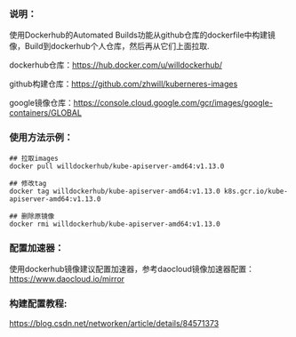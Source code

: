 ### 说明：
使用Dockerhub的Automated Builds功能从github仓库的dockerfile中构建镜像，Build到dockerhub个人仓库，然后再从它们上面拉取.

dockerhub仓库：https://hub.docker.com/u/willdockerhub/

github构建仓库：https://github.com/zhwill/kuberneres-images

google镜像仓库：https://console.cloud.google.com/gcr/images/google-containers/GLOBAL


### 使用方法示例：
```shell
## 拉取images
docker pull willdockerhub/kube-apiserver-amd64:v1.13.0

## 修改tag
docker tag willdockerhub/kube-apiserver-amd64:v1.13.0 k8s.gcr.io/kube-apiserver-amd64:v1.13.0

## 删除原镜像
docker rmi willdockerhub/kube-apiserver-amd64:v1.13.0
```

### 配置加速器：
使用dockerhub镜像建议配置加速器，参考daocloud镜像加速器配置：
https://www.daocloud.io/mirror

### 构建配置教程:
https://blog.csdn.net/networken/article/details/84571373
